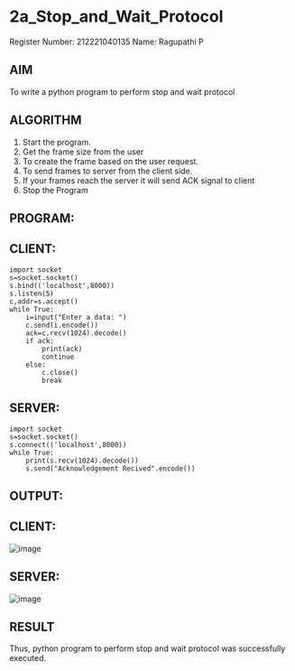 # 2a_Stop_and_Wait_Protocol

Register Number: 212221040135
Name: Ragupathi P


## AIM 
To write a python program to perform stop and wait protocol
## ALGORITHM
1. Start the program.
2. Get the frame size from the user
3. To create the frame based on the user request.
4. To send frames to server from the client side.
5. If your frames reach the server it will send ACK signal to client
6. Stop the Program
## PROGRAM:
## CLIENT:
```
import socket
s=socket.socket()
s.bind(('localhost',8000))
s.listen(5)
c,addr=s.accept()
while True:
    i=input("Enter a data: ")
    c.send(i.encode())
    ack=c.recv(1024).decode()
    if ack:
        print(ack)
        continue
    else:
        c.close()
        break
```
## SERVER:
```
import socket
s=socket.socket()
s.connect(('localhost',8000))
while True:
    print(s.recv(1024).decode())
    s.send("Acknowledgement Recived".encode())
```
## OUTPUT:

## CLIENT:
![image](https://github.com/Ragupathi1/2a_Stop_and_Wait_Protocol/assets/143526042/7fb1d4d2-bfee-4686-b3bf-9374d56f5963)

## SERVER:
![image](https://github.com/Ragupathi1/2a_Stop_and_Wait_Protocol/assets/143526042/5b3c1675-0ac8-408d-92d3-822032cefcb0)


## RESULT
Thus, python program to perform stop and wait protocol was successfully executed.
